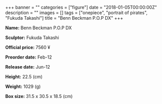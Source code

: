 +++
banner = ""
categories = ["figure"]
date = "2018-01-05T00:00:00Z"
description = ""
images = []
tags = ["onepiece", "portrait of pirates", "Fukuda Takashi"]
title = "Benn Beckman P.O.P DX"
+++

**Name:** Benn Beckman P.O.P DX

**Sculptor:** Fukuda Takashi

**Official price:** 7560 ¥

**Preorder date:** Feb-12

**Release date:** Jun-12

**Height:** 22.5 (cm)

**Weight:** 1029 (g)

**Box size:** 31.5 x 30.5 x 18.5 (cm)
